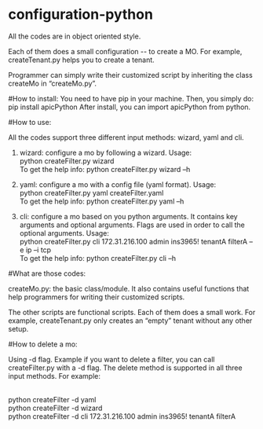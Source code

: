 configuration-python
====================

All the codes are in object oriented style.

Each of them does a small configuration -- to create a MO. For example, createTenant.py helps you to create a tenant.

Programmer can simply write their customized script by inheriting the class createMo in “createMo.py”.  

#How to install:
You need to have pip in your machine. Then, you simply do:
<br>pip install apicPython
After install, you can import apicPython from python.

#How to use:

All the codes support three different input methods: wizard, yaml and cli.

1. wizard: configure a mo by following a wizard. Usage: 
<br>python createFilter.py wizard
<br>To get the help info: python createFilter.py wizard –h

2. yaml: configure a mo with a config file (yaml format). Usage:
<br>python createFilter.py yaml createFilter.yaml
<br>To get the help info: python createFilter.py yaml –h

3. cli: configure a mo based on you python arguments.  It contains key arguments and optional arguments. Flags are used in order to call the optional arguments. Usage:
<br>python createFilter.py cli 172.31.216.100 admin ins3965! tenantA filterA –e ip –i tcp 
<br>To get the help info: python createFilter.py cli –h


#What are those codes:

createMo.py: the basic class/module. It also contains useful functions that help programmers for writing their customized scripts.

The other scripts are functional scripts. Each of them does a small work. For example, createTenant.py only creates an “empty” tenant without any other setup.


#How to delete a mo:

Using -d flag. Example if you want to delete a filter, you can call createFilter.py with a -d flag. The delete method is supported in all three input methods. For example:

<br>python createFilter -d yaml
<br>python createFilter -d wizard
<br>python createFilter -d cli 172.31.216.100 admin ins3965! tenantA filterA

